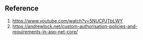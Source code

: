 ﻿## Reference
1. https://www.youtube.com/watch?v=5NUCPJTbLWY
2. https://andrewlock.net/custom-authorisation-policies-and-requirements-in-asp-net-core/
